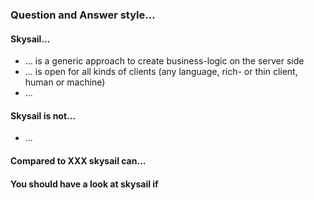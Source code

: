 ### Question and Answer style...

#### Skysail...

* ... is a generic approach to create business-logic on the server side
* ... is open for all kinds of clients (any language, rich- or thin client, human or machine)
* ... 

#### Skysail is not...

* ... 

#### Compared to XXX skysail can...

#### You should have a look at skysail if
